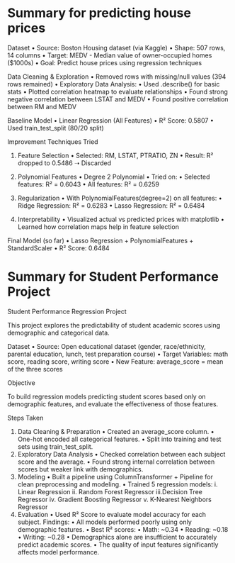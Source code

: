 # Summary for predicting house prices

 Dataset
	•	Source: Boston Housing dataset (via Kaggle)
	•	Shape: 507 rows, 14 columns
	•	Target: MEDV - Median value of owner-occupied homes ($1000s)
	•	Goal: Predict house prices using regression techniques

 Data Cleaning & Exploration
	•	Removed rows with missing/null values (394 rows remained)
	•	Exploratory Data Analysis:
	•	Used .describe() for basic stats
	•	Plotted correlation heatmap to evaluate relationships
	•	Found strong negative correlation between LSTAT and MEDV
	•	Found positive correlation between RM and MEDV

 Baseline Model
	•	Linear Regression (All Features)
	•	R² Score: 0.5807
	•	Used train_test_split (80/20 split)


 Improvement Techniques Tried

1. Feature Selection
	•	Selected: RM, LSTAT, PTRATIO, ZN
	•	Result: R² dropped to 0.5486 ➝ Discarded

2. Polynomial Features
	•	Degree 2 Polynomial
	•	Tried on:
	•	Selected features: R² = 0.6043
	•	All features: R² = 0.6259 

3. Regularization
	•	With PolynomialFeatures(degree=2) on all features:
	•	Ridge Regression: R² = 0.6283
	•	Lasso Regression: R² = 0.6484 

4. Interpretability
	•	Visualized actual vs predicted prices with matplotlib
	•	Learned how correlation maps help in feature selection

 Final Model (so far)
	•	Lasso Regression + PolynomialFeatures + StandardScaler
	•	R² Score: 0.6484
 

 # Summary for Student Performance Project

Student Performance Regression Project

This project explores the predictability of student academic scores using demographic and categorical data.

Dataset
	•	Source: Open educational dataset (gender, race/ethnicity, parental education, lunch, test preparation course)
	•	Target Variables: math score, reading score, writing score
	•	New Feature: average_score = mean of the three scores

Objective

To build regression models predicting student scores based only on demographic features, and evaluate the effectiveness of those features.

Steps Taken
1.	Data Cleaning & Preparation
	•	Created an average_score column.
	•	One-hot encoded all categorical features.
	•	Split into training and test sets using train_test_split. 
2. Exploratory Data Analysis
	•	Checked correlation between each subject score and the average.
	•	Found strong internal correlation between scores but weaker link with demographics.
3.	Modeling
    •	Built a pipeline using ColumnTransformer + Pipeline for clean preprocessing and modeling.
    •	Trained 5 regression models:
    i.  Linear Regression
    ii. Random Forest Regressor
    iii.Decision Tree Regressor
    iv.	Gradient Boosting Regressor
    v.	K-Nearest Neighbors Regressor
4.	Evaluation
   •	Used R² Score to evaluate model accuracy for each subject.
	Findings:
   •	All models performed poorly using only demographic features.
   •	Best R² scores:
   •	Math: ~0.34
   •	Reading: ~0.18
   •	Writing: ~0.28
   •	Demographics alone are insufficient to accurately predict academic scores.
   •    The quality of input features significantly affects model performance.
